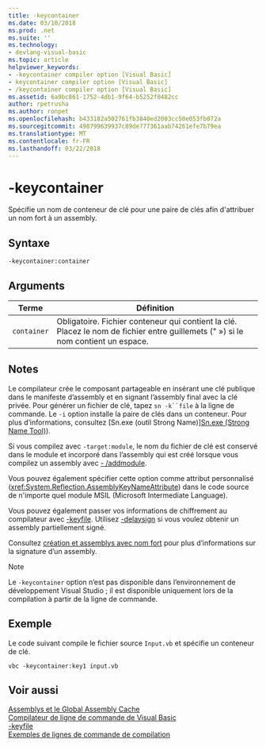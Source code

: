 ```yaml
---
title: -keycontainer
ms.date: 03/10/2018
ms.prod: .net
ms.suite: ''
ms.technology:
- devlang-visual-basic
ms.topic: article
helpviewer_keywords:
- -keycontainer compiler option [Visual Basic]
- keycontainer compiler option [Visual Basic]
- /keycontainer compiler option [Visual Basic]
ms.assetid: 6a9bc861-1752-4db1-9f64-b5252f0482cc
author: rpetrusha
ms.author: ronpet
ms.openlocfilehash: b433182a502761fb3840ed2003cc50e053fb072a
ms.sourcegitcommit: 498799639937c89de777361aab74261efe7b79ea
ms.translationtype: MT
ms.contentlocale: fr-FR
ms.lasthandoff: 03/22/2018
---
```

# <a name="-keycontainer"></a>-keycontainer
Spécifie un nom de conteneur de clé pour une paire de clés afin d'attribuer un nom fort à un assembly.  
  
## <a name="syntax"></a>Syntaxe  
  
```  
-keycontainer:container  
```  
  
## <a name="arguments"></a>Arguments  
  
|Terme|Définition|  
|---|---|  
|`container`|Obligatoire. Fichier conteneur qui contient la clé. Placez le nom de fichier entre guillemets (" ») si le nom contient un espace.|  
  
## <a name="remarks"></a>Notes  
 Le compilateur crée le composant partageable en insérant une clé publique dans le manifeste d’assembly et en signant l’assembly final avec la clé privée. Pour générer un fichier de clé, tapez `sn -k``file` à la ligne de commande. Le `-i` option installe la paire de clés dans un conteneur. Pour plus d’informations, consultez [Sn.exe (outil Strong Name)][Sn.exe (Strong Name Tool)](../../../framework/tools/sn-exe-strong-name-tool.md)).  
  
 Si vous compilez avec `-target:module`, le nom du fichier de clé est conservé dans le module et incorporé dans l’assembly qui est créé lorsque vous compilez un assembly avec [- /addmodule](../../../visual-basic/reference/command-line-compiler/addmodule.md).  
  
 Vous pouvez également spécifier cette option comme attribut personnalisé (<xref:System.Reflection.AssemblyKeyNameAttribute>) dans le code source de n'importe quel module MSIL (Microsoft Intermediate Language).  
  
 Vous pouvez également passer vos informations de chiffrement au compilateur avec [-keyfile](../../../visual-basic/reference/command-line-compiler/keyfile.md). Utilisez [-delaysign](../../../visual-basic/reference/command-line-compiler/delaysign.md) si vous voulez obtenir un assembly partiellement signé.  
  
 Consultez [création et assemblys avec nom fort](../../../framework/app-domains/create-and-use-strong-named-assemblies.md) pour plus d’informations sur la signature d’un assembly.  
  
> [!NOTE]
>  Le `-keycontainer` option n’est pas disponible dans l’environnement de développement Visual Studio ; il est disponible uniquement lors de la compilation à partir de la ligne de commande.  
  
## <a name="example"></a>Exemple  
 Le code suivant compile le fichier source `Input.vb` et spécifie un conteneur de clé.  
  
```  
vbc -keycontainer:key1 input.vb  
```  
  
## <a name="see-also"></a>Voir aussi  
 [Assemblys et le Global Assembly Cache](../../../visual-basic/programming-guide/concepts/assemblies-gac/index.md)  
 [Compilateur de ligne de commande de Visual Basic](../../../visual-basic/reference/command-line-compiler/index.md)  
 [-keyfile](../../../visual-basic/reference/command-line-compiler/keyfile.md)  
 [Exemples de lignes de commande de compilation](../../../visual-basic/reference/command-line-compiler/sample-compilation-command-lines.md)
